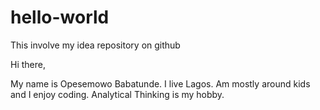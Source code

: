 # hello-world
This involve my idea repository on github

Hi there,

My name is Opesemowo Babatunde. I live Lagos. Am mostly around kids and I enjoy coding. 
Analytical Thinking is my hobby.
